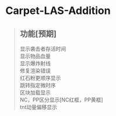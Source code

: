 # Carpet-LAS-Addition
>## **功能[预期]**
>显示袭击者存活时间  
>显示物品血量  
>显示爆炸射线  
>修复渲染错误  
>红石粉更顺序显示  
>跳转指定微时序  
>区块加载显示  
>NC，PP区分显示[NC红框，PP黄框]  
>tnt动量偏移显示  
